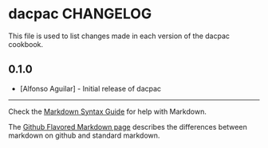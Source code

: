 dacpac CHANGELOG
================

This file is used to list changes made in each version of the dacpac cookbook.

0.1.0
-----
- [Alfonso Aguilar] - Initial release of dacpac

- - -
Check the [Markdown Syntax Guide](http://daringfireball.net/projects/markdown/syntax) for help with Markdown.

The [Github Flavored Markdown page](http://github.github.com/github-flavored-markdown/) describes the differences between markdown on github and standard markdown.
